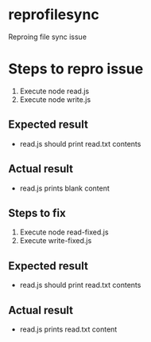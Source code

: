 # reprofilesync
Reproing file sync issue

# Steps to repro issue
1. Execute node read.js
2. Execute node write.js

## Expected result
- read.js should print read.txt contents

## Actual result
- read.js prints blank content

## Steps to fix
1. Execute node read-fixed.js
2. Execute write-fixed.js

## Expected result
- read.js should print read.txt contents

## Actual result
- read.js prints read.txt content

